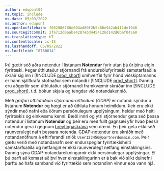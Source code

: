 ```yaml
---
author: edupont04
ms.topic: include
ms.date: 05/09/2022
ms.author: edupont
ms.openlocfilehash: f002086780e694ad80f2b5c80e942ab411de1948
ms.sourcegitcommit: 2fa712d0aabe4287ebd4454c28d142d6baf045a0
ms.translationtype: HT
ms.contentlocale: is-IS
ms.lasthandoff: 05/09/2022
ms.locfileid: "8730014"
---
```

Þú gætir séð aðra notendur í listanum **Notendur** fyrir utan þá úr þínu eigin fyrirtæki. Þegar úthlutaður stjórnandi frá endursölufyrirtæki samstarfsaðila skráir sig inn í [!INCLUDE [prod_short](prod_short.md)] umhverfið fyrir hönd viðskiptamanns er hann sjálfkrafa stofnaður sem notandi í [!INCLUDE [prod_short](prod_short.md)]. Þannig eru aðgerðir sem úthlutaður stjórnandi framkvæmir skráðar inn [!INCLUDE [prod_short](prod_short.md)], t.d. bókun skjala og tengdar við notandakennið.  

Með *grófari úthlutuðum stjórnunarréttindum (GDAP)* er notandi sýndur á listanum **Notendur** og hægt er að úthluta honum heimildum. Þeir eru ekki sýndir með nafni eða öðrum persónulegum upplýsingum, heldur með heiti fyrirtækis og einkvæmu kenni. Bæði innri og ytri stjórnendur geta séð þessa notendur í listanum **Notendur** og þeir eru með fullt gagnsæi yfir hvað þessir notendur gera í gegnum [breytingaskrána](../across-log-changes.md) sem dæmi. En þeir geta ekki séð raunverulegt nafn þessara notenda. GDAP-notendur eru skráðir með notandanöfnum á eftirfarandi sniði: `User123456@partnerdomain.com`. Þeir gætu verið með notandanafn sem endurspeglar fyrirtækisheiti samstarfsaðila og netfangið er ekki raunverulegt netfang einstaklingsins. Þannig sýna GDAP-notandareikningarnir ekki persónulegar upplýsingar. Ef þú þarft að komast að því hver einstaklingurinn er á bak við slíkt dulnefni þarftu að hafa samband við fyrirtækið sem notandinn vinnur eða vann hjá.  
